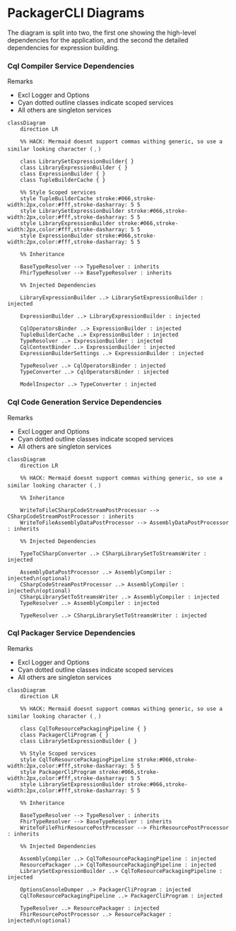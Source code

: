 # PackagerCLI Diagrams
The diagram is split into two, the first one showing the high-level dependencies for the application, and the second the detailed dependencies for expression building.

### Cql Compiler Service Dependencies

Remarks
* Excl Logger and Options
* Cyan dotted outline classes indicate scoped services
* All others are singleton services

```mermaid
classDiagram
    direction LR

    %% HACK: Mermaid doesnt support commas withing generic, so use a similar looking character (﹐)

    class LibrarySetExpressionBuilder{ }
    class LibraryExpressionBuilder { }        
    class ExpressionBuilder { }
    class TupleBuilderCache { } 

    %% Style Scoped services
    style TupleBuilderCache stroke:#066,stroke-width:2px,color:#fff,stroke-dasharray: 5 5
    style LibrarySetExpressionBuilder stroke:#066,stroke-width:2px,color:#fff,stroke-dasharray: 5 5
    style LibraryExpressionBuilder stroke:#066,stroke-width:2px,color:#fff,stroke-dasharray: 5 5
    style ExpressionBuilder stroke:#066,stroke-width:2px,color:#fff,stroke-dasharray: 5 5

    %% Inheritance  

    BaseTypeResolver --> TypeResolver : inherits
    FhirTypeResolver --> BaseTypeResolver : inherits

    %% Injected Dependencies

    LibraryExpressionBuilder ..> LibrarySetExpressionBuilder : injected

    ExpressionBuilder ..> LibraryExpressionBuilder : injected

    CqlOperatorsBinder ..> ExpressionBuilder : injected
    TupleBuilderCache ..> ExpressionBuilder : injected
    TypeResolver ..> ExpressionBuilder : injected
    CqlContextBinder ..> ExpressionBuilder : injected
    ExpressionBuilderSettings ..> ExpressionBuilder : injected

    TypeResolver ..> CqlOperatorsBinder : injected
    TypeConverter ..> CqlOperatorsBinder : injected

    ModelInspector ..> TypeConverter : injected  
```

### Cql Code Generation Service Dependencies

Remarks
* Excl Logger and Options
* Cyan dotted outline classes indicate scoped services
* All others are singleton services

```mermaid
classDiagram
    direction LR

    %% HACK: Mermaid doesnt support commas withing generic, so use a similar looking character (﹐)

    %% Inheritance  

    WriteToFileCSharpCodeStreamPostProcessor --> CSharpCodeStreamPostProcessor : inherits
    WriteToFileAssemblyDataPostProcessor --> AssemblyDataPostProcessor : inherits

    %% Injected Dependencies

    TypeToCSharpConverter ..> CSharpLibrarySetToStreamsWriter : injected

    AssemblyDataPostProcessor ..> AssemblyCompiler : injected\n(optional)
    CSharpCodeStreamPostProcessor ..> AssemblyCompiler : injected\n(optional)
    CSharpLibrarySetToStreamsWriter ..> AssemblyCompiler : injected
    TypeResolver ..> AssemblyCompiler : injected
    
    TypeResolver ..> CSharpLibrarySetToStreamsWriter : injected
```

### Cql Packager Service Dependencies

Remarks
* Excl Logger and Options
* Cyan dotted outline classes indicate scoped services
* All others are singleton services

```mermaid
classDiagram
    direction LR

    %% HACK: Mermaid doesnt support commas withing generic, so use a similar looking character (﹐)

    class CqlToResourcePackagingPipeline { }
    class PackagerCliProgram { }
    class LibrarySetExpressionBuilder { }

    %% Style Scoped services
    style CqlToResourcePackagingPipeline stroke:#066,stroke-width:2px,color:#fff,stroke-dasharray: 5 5
    style PackagerCliProgram stroke:#066,stroke-width:2px,color:#fff,stroke-dasharray: 5 5
    style LibrarySetExpressionBuilder stroke:#066,stroke-width:2px,color:#fff,stroke-dasharray: 5 5

    %% Inheritance  

    BaseTypeResolver --> TypeResolver : inherits
    FhirTypeResolver --> BaseTypeResolver : inherits
    WriteToFileFhirResourcePostProcessor --> FhirResourcePostProcessor : inherits

    %% Injected Dependencies

    AssemblyCompiler ..> CqlToResourcePackagingPipeline : injected
    ResourcePackager ..> CqlToResourcePackagingPipeline : injected 
    LibrarySetExpressionBuilder ..> CqlToResourcePackagingPipeline : injected
    
    OptionsConsoleDumper ..> PackagerCliProgram : injected 
    CqlToResourcePackagingPipeline ..> PackagerCliProgram : injected
      
    TypeResolver ..> ResourcePackager : injected
    FhirResourcePostProcessor ..> ResourcePackager : injected\n(optional) 
```


